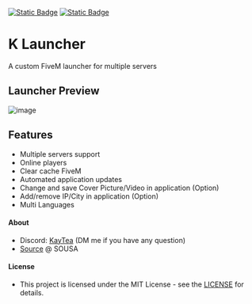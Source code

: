
[![Static Badge](https://img.shields.io/badge/v2.3.6-download?label=download)](https://github.com/VlixK/K-Launcher/releases/download/2.3.6/Home-Setup-2.3.6.exe)
[![Static Badge](https://img.shields.io/badge/♥-label?label=preview)](https://github.com/VlixK/K-Launcher/tree/main/preview)


# K Launcher 

 A custom FiveM launcher for multiple servers

## Launcher Preview
![image](https://github.com/VlixK/K-Launcher/assets/81835599/674c0d30-9830-4ce1-b4fa-d0a94dc3d03c)
## Features
  * Multiple servers support
  * Online players
  * Clear cache FiveM
  * Automated application updates
  * Change and save Cover Picture/Video in application (Option)
  * Add/remove IP/City in application (Option)
  * Multi Languages

#### About
  - Discord: [KayTea](https://discordapp.com/users/312463940628119552) (DM me if you have any question)
  - [Source](https://github.com/vsousa14/FiveM-Server-Launcher) @ SOUSA
  
#### License
  - This project is licensed under the MIT License - see the [LICENSE](https://github.com/VlixK/K-Launcher/blob/main/LICENSE) for details.
